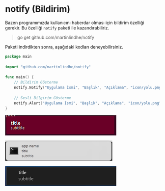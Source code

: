 # notify \(Bildirim\)

Bazen programımızda kullanıcını haberdar olması için bildirim özelliği gerekir. Bu özelliği `notify` paketi ile kazandırabiliriz.

> go get github.com/martinlindhe/notify

Paketi indirdikten sonra, aşağıdaki kodları deneyebilirsiniz.

```go
package main

import "github.com/martinlindhe/notify"

func main() {
	// Bildirim Gösterme
	notify.Notify("Uygulama İsmi", "Başlık", "Açıklama", "icon/yolu.png")

	// Sesli Bilgirim Gösterme
	notify.Alert("Uygulama İsmi", "Başlık", "Açıklama", "icon/yolu.png")
}
```

![GNU/Linux \(Ubuntu&apos;da\)](../.gitbook/assets/linux.png)

![macOS / OSX 10.8+](../.gitbook/assets/macos-1.png)

![Windows 10](../.gitbook/assets/windows-1.png)

